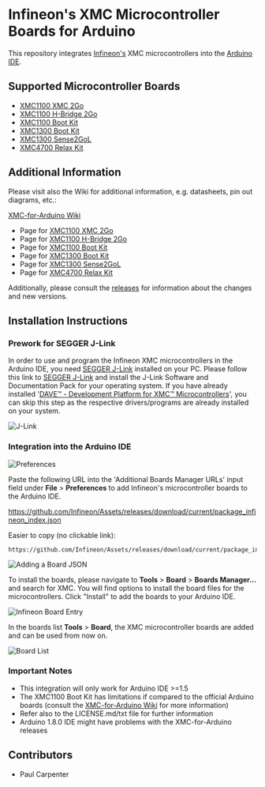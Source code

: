 ﻿# Infineon's XMC Microcontroller Boards for Arduino

This repository integrates [Infineon's](https://www.infineon.com/) XMC microcontrollers into the [Arduino IDE](https://www.arduino.cc/en/main/software).

## Supported Microcontroller Boards

* [XMC1100 XMC 2Go](https://www.infineon.com/cms/en/product/evaluation-boards/KIT_XMC_2GO_XMC1100_V1/productType.html?productType=db3a304443537c4e01436ccecb5d154f)
* [XMC1100 H-Bridge 2Go](https://www.infineon.com/cms/de/product/evaluation-boards/h-bridge-kit-2go/)
* [XMC1100 Boot Kit](https://www.infineon.com/cms/en/product/evaluation-boards/KIT_XMC11_BOOT_001/productType.html?productType=db3a30443b360d0e013b8f5163c46f62#ispnTab1)
* [XMC1300 Boot Kit](https://www.infineon.com/cms/de/product/evaluation-boards/kit_xmc13_boot_001/)
* [XMC1300 Sense2GoL](https://www.infineon.com/cms/de/product/evaluation-boards/demo-sense2gol/)
* [XMC4700 Relax Kit](https://www.infineon.com/cms/en/product/evaluation-boards/KIT_XMC47_RELAX_LITE_V1/productType.html?productType=5546d46250cc1fdf0150f6a2788e6e89)

## Additional Information

Please visit also the Wiki for additional information, e.g. datasheets, pin out diagrams, etc.:

[XMC-for-Arduino Wiki](https://github.com/Infineon/XMC-for-Arduino/wiki)

* Page for [XMC1100 XMC 2Go](https://github.com/Infineon/XMC-for-Arduino/wiki/XMC-2Go)
* Page for [XMC1100 H-Bridge 2Go](https://github.com/Infineon/XMC-for-Arduino/wiki/XMC1100-H%E2%80%90Bridge-2Go)
* Page for [XMC1100 Boot Kit](https://github.com/Infineon/XMC-for-Arduino/wiki/XMC1100-Boot-Kit)
* Page for [XMC1300 Boot Kit](https://github.com/Infineon/XMC-for-Arduino/wiki/XMC1300-Boot-Kit)
* Page for [XMC1300 Sense2GoL](https://github.com/Infineon/XMC-for-Arduino/wiki/XMC1300-Sense2GoL)
* Page for [XMC4700 Relax Kit](https://github.com/Infineon/XMC-for-Arduino/wiki/XMC4700-Relax-Kit)

Additionally, please consult the [releases](https://github.com/Infineon/XMC-for-Arduino/releases) for information about the changes and new versions.

## Installation Instructions

### Prework for SEGGER J-Link

In order to use and program the Infineon XMC microcontrollers in the Arduino IDE, you need [SEGGER J-Link](https://www.segger.com/downloads/jlink) installed on your PC. Please follow this link to [SEGGER J-Link](https://www.segger.com/downloads/jlink) and install the J-Link Software and Documentation Pack for your operating system.
If you have already installed '[DAVE™ - Development Platform for XMC™ Microcontrollers](https://www.infineon.com/cms/de/product/microcontroller/32-bit-industrial-microcontroller-based-on-arm-registered-cortex-registered-m/dave-version-4-free-development-platform-for-code-generation/channel.html?channel=db3a30433580b37101359f8ee6963814)', you can skip this step as the respective drivers/programs are already installed on your system.

![J-Link](https://raw.githubusercontent.com/infineon/assets/master/Pictures/J-Link_Packages.png)

### Integration into the Arduino IDE

![Preferences](https://raw.githubusercontent.com/infineon/assets/master/Pictures/Preferences.png)

Paste the following URL into the 'Additional Boards Manager URLs' input field under **File** > **Preferences** to add Infineon's microcontroller boards to the Arduino IDE.

https://github.com/Infineon/Assets/releases/download/current/package_infineon_index.json

Easier to copy (no clickable link):

```
https://github.com/Infineon/Assets/releases/download/current/package_infineon_index.json
```

![Adding a Board JSON](https://raw.githubusercontent.com/infineon/assets/master/Pictures/Preferences_JSON.png)

To install the boards, please navigate to **Tools** > **Board** > **Boards Manager...** and search for XMC. You will find options to install the board files for the microcontrollers. Click "Install" to add the boards to your Arduino IDE.

![Infineon Board Entry](https://raw.githubusercontent.com/infineon/assets/master/Pictures/Boards_Manager_Entry.png)

In the boards list **Tools** > **Board**, the XMC microcontroller boards are added and can be used from now on.

![Board List](https://raw.githubusercontent.com/infineon/assets/master/Pictures/Board_List.png)

### Important Notes

* This integration will only work for Arduino IDE >=1.5
* The XMC1100 Boot Kit has limitations if compared to the official Arduino boards (consult the [XMC-for-Arduino Wiki](https://github.com/Infineon/XMC-for-Arduino/wiki) for more information)
* Refer also to the LICENSE.md/txt file for further information
* Arduino 1.8.0 IDE might have problems with the XMC-for-Arduino releases

## Contributors
* Paul Carpenter